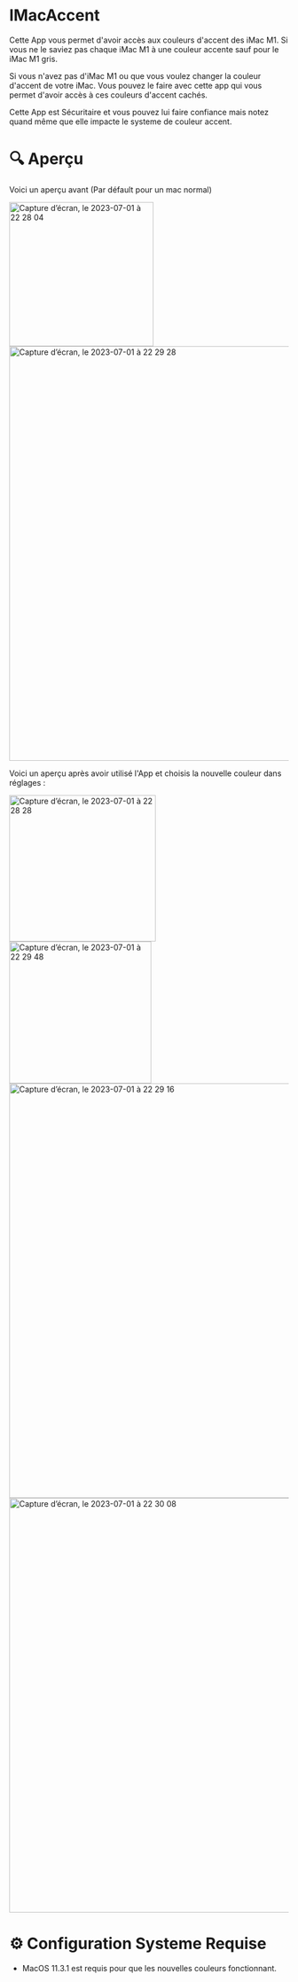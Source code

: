 # IMacAccent

Cette App vous permet d'avoir accès aux couleurs d'accent des iMac M1. Si vous ne le saviez pas chaque iMac M1 à une couleur accente sauf pour le iMac M1 gris. 

Si vous n'avez pas d'iMac M1 ou que vous voulez changer la couleur d'accent de votre iMac. Vous pouvez le faire avec cette app qui vous permet d'avoir accès à ces couleurs d'accent cachés.

Cette App est Sécuritaire et vous pouvez lui faire confiance mais notez quand même que elle impacte le systeme de couleur accent. 

# 🔍 Aperçu

Voici un aperçu avant (Par défault pour un mac normal) 

<img width="260" alt="Capture d’écran, le 2023-07-01 à 22 28 04" src="https://github.com/Astuces-iOS/IMacAccent/assets/133143751/40aa9d68-25b3-4bd1-9f20-326d5432a226">

<img width="748" alt="Capture d’écran, le 2023-07-01 à 22 29 28" src="https://github.com/Astuces-iOS/IMacAccent/assets/133143751/894f7333-7cb3-4475-a547-ec376a59175c">

Voici un aperçu après avoir utilisé l'App et choisis la nouvelle couleur dans réglages :

<img width="264" alt="Capture d’écran, le 2023-07-01 à 22 28 28" src="https://github.com/Astuces-iOS/IMacAccent/assets/133143751/2613ad07-edc7-4026-8e1f-e39c8c5811e8">

<img width="256" alt="Capture d’écran, le 2023-07-01 à 22 29 48" src="https://github.com/Astuces-iOS/IMacAccent/assets/133143751/9f77b15c-10de-4e1a-a834-4ee678b889b9">

<img width="748" alt="Capture d’écran, le 2023-07-01 à 22 29 16" src="https://github.com/Astuces-iOS/IMacAccent/assets/133143751/1a5ba914-8ed7-435d-ae2f-1526123f181c">

<img width="748" alt="Capture d’écran, le 2023-07-01 à 22 30 08" src="https://github.com/Astuces-iOS/IMacAccent/assets/133143751/c91ef418-80b1-453d-9afa-7fbf22e6b325">

# ⚙️ Configuration Systeme Requise

- MacOS 11.3.1 est requis pour que les nouvelles couleurs fonctionnant.
